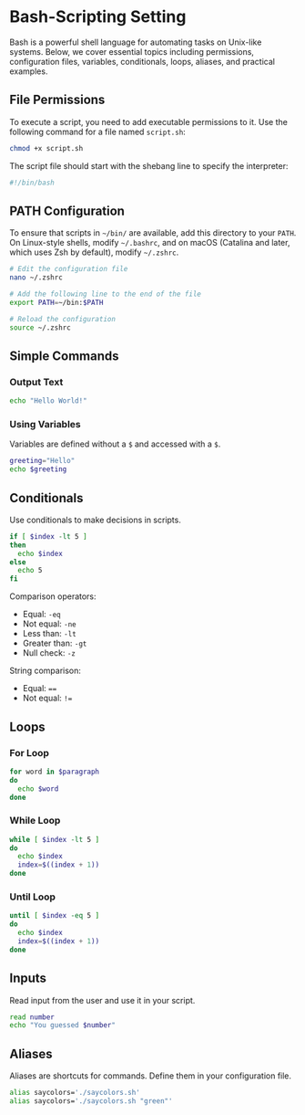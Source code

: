 # Bash-Scripting Setting

Bash is a powerful shell language for automating tasks on Unix-like systems. Below, we cover essential topics including permissions, configuration files, variables, conditionals, loops, aliases, and practical examples.

## File Permissions
To execute a script, you need to add executable permissions to it. Use the following command for a file named `script.sh`:

```bash
chmod +x script.sh
```

The script file should start with the shebang line to specify the interpreter:

```bash
#!/bin/bash
```

## PATH Configuration
To ensure that scripts in `~/bin/` are available, add this directory to your `PATH`. On Linux-style shells, modify `~/.bashrc`, and on macOS (Catalina and later, which uses Zsh by default), modify `~/.zshrc`.

```bash
# Edit the configuration file
nano ~/.zshrc

# Add the following line to the end of the file
export PATH=~/bin:$PATH

# Reload the configuration
source ~/.zshrc
```

## Simple Commands
### Output Text
```bash
echo "Hello World!"
```

### Using Variables
Variables are defined without a `$` and accessed with a `$`.

```bash
greeting="Hello"
echo $greeting
```

## Conditionals
Use conditionals to make decisions in scripts.

```bash
if [ $index -lt 5 ]
then
  echo $index
else
  echo 5
fi
```

Comparison operators:
- Equal: `-eq`
- Not equal: `-ne`
- Less than: `-lt`
- Greater than: `-gt`
- Null check: `-z`

String comparison:
- Equal: `==`
- Not equal: `!=`

## Loops
### For Loop
```bash
for word in $paragraph
do
  echo $word
done
```

### While Loop
```bash
while [ $index -lt 5 ]
do
  echo $index
  index=$((index + 1))
done
```

### Until Loop
```bash
until [ $index -eq 5 ]
do
  echo $index
  index=$((index + 1))
done
```

## Inputs
Read input from the user and use it in your script.

```bash
read number
echo "You guessed $number"
```

## Aliases
Aliases are shortcuts for commands. Define them in your configuration file.

```bash
alias saycolors='./saycolors.sh'
alias saycolors='./saycolors.sh "green"'
```